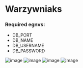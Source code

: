 # Warzywniaks

### Required egnvs:
- DB_PORT
- DB_NAME
- DB_USERNAME
- DB_PASSWORD

![image](https://github.com/SStudzinska/warzywniaks-grocery-store/assets/135205140/6fe393f4-5d88-4da8-9183-1799ef72d93b)
![image](https://github.com/SStudzinska/warzywniaks-grocery-store/assets/135205140/a01ff39a-0be2-4c74-8a5b-e3f68accc55d)
![image](https://github.com/SStudzinska/warzywniaks-grocery-store/assets/135205140/39615b30-d004-4f76-aa49-99a9a8cb39cd)
![image](https://github.com/SStudzinska/warzywniaks-grocery-store/assets/135205140/d24fcc51-b310-4ec9-8db5-0465d0f9e32f)



